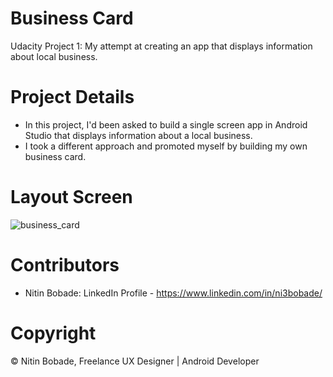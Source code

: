 # Business Card
Udacity Project 1: My attempt at creating an app that displays information about local business.

# Project Details
- In this project, I'd been asked to build a single screen app in Android Studio that displays information about a local business.
- I took a different approach and promoted myself by building my own business card. 

# Layout Screen
![business_card](https://user-images.githubusercontent.com/36895435/36804107-8e862f80-1cdf-11e8-9f2e-17839bb95c56.png)

# Contributors
- Nitin Bobade: LinkedIn Profile - https://www.linkedin.com/in/ni3bobade/

# Copyright
© Nitin Bobade, Freelance UX Designer | Android Developer

